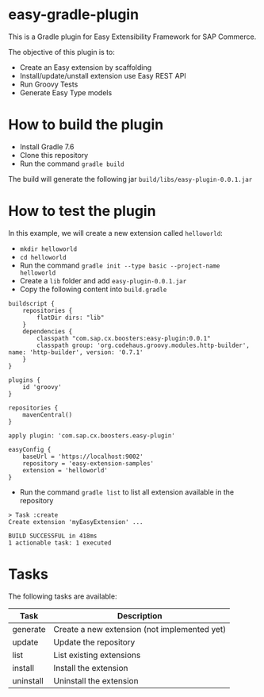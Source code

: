 # easy-gradle-plugin

This is a Gradle plugin for Easy Extensibility Framework for SAP Commerce.

The objective of this plugin is to:
- Create an Easy extension by scaffolding
- Install/update/unstall extension use Easy REST API
- Run Groovy Tests
- Generate Easy Type models

# How to build the plugin
- Install Gradle 7.6
- Clone this repository
- Run the command `gradle build`

The build will generate the following jar `build/libs/easy-plugin-0.0.1.jar`

# How to test the plugin
In this example, we will create a new extension called `helloworld`:
- `mkdir helloworld`
- `cd helloworld`
- Run the command `gradle init --type basic --project-name helloworld`
- Create a `lib` folder and add `easy-plugin-0.0.1.jar`
- Copy the following content into `build.gradle`
```
buildscript {
    repositories {
        flatDir dirs: "lib"
    }
    dependencies {
        classpath "com.sap.cx.boosters:easy-plugin:0.0.1"
        classpath group: 'org.codehaus.groovy.modules.http-builder', name: 'http-builder', version: '0.7.1'   
    }
}

plugins {
    id 'groovy'
}

repositories {
    mavenCentral()
}

apply plugin: 'com.sap.cx.boosters.easy-plugin'

easyConfig {
    baseUrl = 'https://localhost:9002'
    repository = 'easy-extension-samples'       
    extension = 'helloworld'  
}
```
- Run the command `gradle list` to list all extension available in the repository

```
> Task :create
Create extension 'myEasyExtension' ...

BUILD SUCCESSFUL in 418ms
1 actionable task: 1 executed
```

# Tasks
The following tasks are available:

| Task | Description |
| ------------- | ------------- |
| generate  | Create a new extension (not implemented yet)  |
| update  | Update the repository |
| list  | List existing extensions |
| install  | Install the extension |
| uninstall  | Uninstall the extension |
